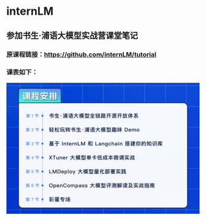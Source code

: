 # internLM
## 参加书生·浦语大模型实战营课堂笔记 

### 原课程链接：https://github.com/internLM/tutorial

### 课表如下：

![Alt text](src/Pasted%20Graphic.jpg)

